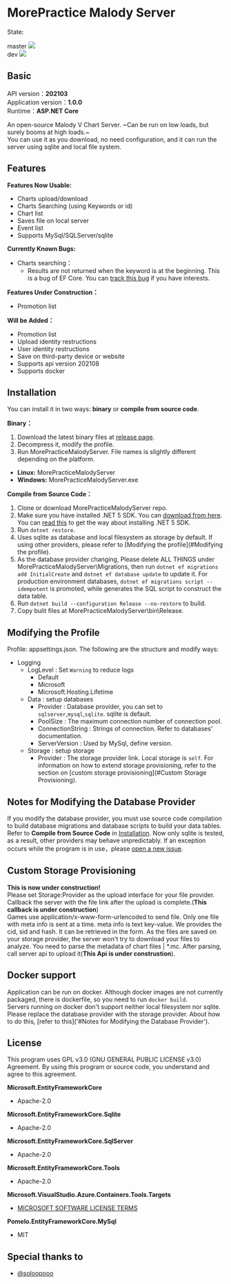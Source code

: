 # MorePractice Malody Server

<p>
State:
<div>master
<a href="https://github.com/RhythmCodec/MorePracticeMalodyServer/actions/workflows/build.yml?query=branch%3Amaster">
<img src="https://github.com/RhythmCodec/MorePracticeMalodyServer/actions/workflows/build.yml/badge.svg?branch=master">
</a>
</div>
<div>dev
<a href="https://github.com/RhythmCodec/MorePracticeMalodyServer/actions/workflows/build.yml?query=branch%3Adev">
<img src="https://github.com/RhythmCodec/MorePracticeMalodyServer/actions/workflows/build.yml/badge.svg?branch=dev">
</a>
</div>
</p>

## Basic

API version：**202103**  
Application version：**1.0.0**  
Runtime：**ASP.NET Core**

An open-source Malody V Chart Server. ~Can be run on low loads, but surely booms at high loads.~  
You can use it as you download, no need configuration, and it can run the server using sqlite and local file system.

## Features

**Features Now Usable:**  
* Charts upload/download
* Charts Searching (using Keywords or id) 
* Chart list
* Saves file on local server  
* Event list
* Supports MySql/SQLServer/sqlite

**Currently Known Bugs:**
* Charts searching：  
  * Results are not returned when the keyword is at the beginning. This is a bug of EF Core. You can [track this bug](https://github.com/dotnet/efcore/issues/25644) if you have interests.

**Features Under Construction：**
* Promotion list

**Will be Added：**
* Promotion list
* Upload identity restructions
* User identity restructions
* Save on third-party device or website
* Supports api version 202108
* Supports docker

## Installation

You can install it in two ways: **binary** or **compile from source code**.

**Binary：**  
1. Download the latest binary files at [release page](https://github.com/RhythmCodec/MorePracticeMalodyServer/releases).
2. Decompress it, modify the profile.
3. Run MorePracticeMalodyServer. File names is slightly different depending on the platform.
  - **Linux:** MorePracticeMalodyServer
  - **Windows:** MorePracticeMalodyServer.exe
 
**Compile from Source Code：**  
1. Clone or download MorePracticeMalodyServer repo.
2. Make sure you have installed .NET 5 SDK. You can [download from here](https://dotnet.microsoft.com/download/dotnet/5.0). You can [read this](https://docs.microsoft.com/en-us/dotnet/core/install/) to get the way about installing .NET 5 SDK.
3. Run `dotnet restore`.
4. Uses sqlite as database and local filesystem as storage by default. If using other providers, please refer to [Modifying the profile](#Modifying the profile).
5. As the database provider changing, Please delete ALL THINGS under MorePracticeMalodyServer\Migrations, then run `dotnet ef migrations add InitialCreate` and `dotnet ef database update` to update it. For production environment databases, `dotnet ef migrations script --idempotent` is promoted, while generates the SQL script to construct the data table.
6. Run `dotnet build --configuration Release --no-restore` to build.
7. Copy bulit files at MorePracticeMalodyServer\bin\Release. 

## Modifying the Profile

Profile: appsettings.json. The following are the structure and modify ways:
* Logging
  * LogLevel : Set `Warning` to reduce logs
    * Default
    * Microsoft
    * Microsoft.Hosting.Lifetime
  * Data : setup databases
    * Provider : Database provider, you can set to `sqlserver`,`mysql`,`sqlite`. sqlite is default.
    * PoolSize : The maximum connection number of connection pool.
    * ConnectionString : Strings of connection. Refer to databases' documentation.
    * ServerVersion : Used by MySql, define version.
  * Storage : setup storage
    * Provider : The storage provider link. Local storage is `self`. For information on how to extend storage provisioning, refer to the section on [custom storage provisioning](#Custom Storage Provisioning).

## Notes for Modifying the Database Provider

If you modify the database provider, you must use source code compilation to build database migrations and database scripts to build your data tables.  
Refer to **Compile from Source Code** in [Installation](#Installation).
Now only sqlite is tested, as a result, other providers may behave unpredictably. If an exception occurs while the program is in use，please [open a new issue](https://github.com/RhythmCodec/MorePracticeMalodyServer/issues/new/choose).

## Custom Storage Provisioning

**This is now under construction!**  
Please set Storage:Provider as the upload interface for your file provider.
Callback the server with the file link after the upload is complete.(**This callback is under construction**)  
Games use application/x-www-form-urlencoded to send file. Only one file with meta info is sent at a time.
meta info is text key-value. We provides the cid, sid and hash. It can be retrieved in the form.
As the files are saved on your storage provider, the server won't try to download your files to analyze. You need to parse the metadata of chart files | *.mc.
After parsing, call server api to upload it(**This Api is under construstion**).

## Docker support

Application can be run on docker. Although docker images are not currently packaged, there is dockerfile, so you need to run `docker build`.  
Servers running on docker don't support neither local filesystem nor sqlite. Please replace the database provider with the storage provider. About how to do this, [refer to this]('#Notes for Modifying the Database Provider').

## License

This program uses GPL v3.0 (GNU GENERAL PUBLIC LICENSE v3.0) Agreement. By using this program or source code, you understand and agree to this agreement.

**Microsoft.EntityFrameworkCore**
* Apache-2.0

**Microsoft.EntityFrameworkCore.Sqlite**
* Apache-2.0

**Microsoft.EntityFrameworkCore.SqlServer**
* Apache-2.0

**Microsoft.EntityFrameworkCore.Tools**
* Apache-2.0

**Microsoft.VisualStudio.Azure.Containers.Tools.Targets**
* [MICROSOFT SOFTWARE LICENSE TERMS](https://www.nuget.org/packages/Microsoft.VisualStudio.Azure.Containers.Tools.Targets/1.11.1/license)

**Pomelo.EntityFrameworkCore.MySql**
* MIT

## Special thanks to
* [@soloopooo](https://github.com/soloopooo)